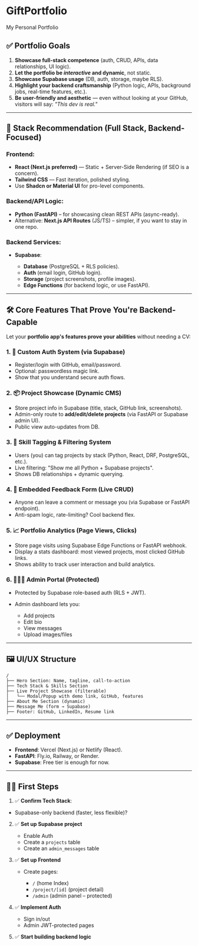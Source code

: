 # GiftPortfolio
My Personal Portfolio

## ✅ Portfolio Goals

1. **Showcase full-stack competence** (auth, CRUD, APIs, data relationships, UI logic).
2. **Let the portfolio be *interactive* and dynamic**, not static.
3. **Showcase Supabase usage** (DB, auth, storage, maybe RLS).
4. **Highlight your backend craftsmanship** (Python logic, APIs, background jobs, real-time features, etc.).
5. **Be user-friendly and aesthetic** — even without looking at your GitHub, visitors will say: *"This dev is real."*

---

## 🧠 Stack Recommendation (Full Stack, Backend-Focused)

### Frontend:

* **React (Next.js preferred)** — Static + Server-Side Rendering (if SEO is a concern).
* **Tailwind CSS** — Fast iteration, polished styling.
* Use **Shadcn or Material UI** for pro-level components.

### Backend/API Logic:

* **Python (FastAPI)** – for showcasing clean REST APIs (async-ready).
* Alternative: **Next.js API Routes** (JS/TS) – simpler, if you want to stay in one repo.

### Backend Services:

* **Supabase**:

  * **Database** (PostgreSQL + RLS policies).
  * **Auth** (email login, GitHub login).
  * **Storage** (project screenshots, profile images).
  * **Edge Functions** (for backend logic, or use FastAPI).

---

## 🛠️ Core Features That Prove You're Backend-Capable

Let your **portfolio app's features prove your abilities** without needing a CV:

### 1. 🔐 Custom Auth System (via Supabase)

* Register/login with GitHub, email/password.
* Optional: passwordless magic link.
* Show that you understand secure auth flows.

### 2. 📦 Project Showcase (Dynamic CMS)

* Store project info in Supabase (title, stack, GitHub link, screenshots).
* Admin-only route to **add/edit/delete projects** (via FastAPI or Supabase admin UI).
* Public view auto-updates from DB.

### 3. 🧠 Skill Tagging & Filtering System

* Users (you) can tag projects by stack (Python, React, DRF, PostgreSQL, etc.).
* Live filtering: "Show me all Python + Supabase projects".
* Shows DB relationships + dynamic querying.

### 4. 💬 Embedded Feedback Form (Live CRUD)

* Anyone can leave a comment or message you (via Supabase or FastAPI endpoint).
* Anti-spam logic, rate-limiting? Cool backend flex.

### 5. 📈 Portfolio Analytics (Page Views, Clicks)

* Store page visits using Supabase Edge Functions or FastAPI webhook.
* Display a stats dashboard: most viewed projects, most clicked GitHub links.
* Shows ability to track user interaction and build analytics.

### 6. 🧑🏽‍💼 Admin Portal (Protected)

* Protected by Supabase role-based auth (RLS + JWT).
* Admin dashboard lets you:

  * Add projects
  * Edit bio
  * View messages
  * Upload images/files

---

## 🖼 UI/UX Structure

```
/
├── Hero Section: Name, tagline, call-to-action
├── Tech Stack & Skills Section
├── Live Project Showcase (filterable)
│   └── Modal/Popup with demo link, GitHub, features
├── About Me Section (dynamic)
├── Message Me (form → Supabase)
├── Footer: GitHub, LinkedIn, Resume link
```

---

## ✅ Deployment

* **Frontend**: Vercel (Next.js) or Netlify (React).
* **FastAPI**: Fly.io, Railway, or Render.
* **Supabase**: Free tier is enough for now.

---

## ✍🏽 First Steps

1. ✅ **Confirm Tech Stack**:

  * Supabase-only backend (faster, less flexible)?

2. ✅ **Set up Supabase project**

   * Enable Auth
   * Create a `projects` table
   * Create an `admin_messages` table

3. ✅ **Set up Frontend**

   * Create pages:

     * `/` (home Index)
     * `/project/[id]` (project detail)
     * `/admin` (admin panel – protected)

4. ✅ **Implement Auth**

   * Sign in/out
   * Admin JWT-protected pages

5. ✅ **Start building backend logic**